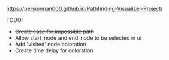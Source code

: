 https://personman000.github.io/Pathfinding-Visualizer-Project/

TODO:
- ~~Create case for impossible path~~
- Allow start_node and end_node to be selected in ui
- Add 'visited' node coloration
- Create time delay for coloration